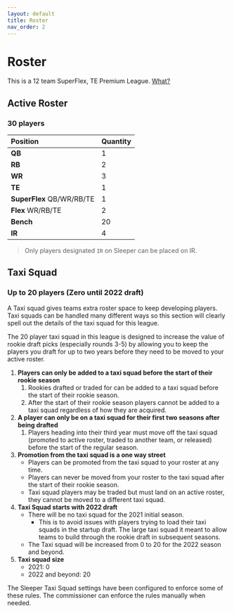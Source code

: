 ```yaml
---
layout: default
title: Roster
nav_order: 2
---
```


# Roster

This is a 12 team SuperFlex, TE Premium League. [What?](https://yardsperfantasy.com/superflex-tight-end-premium-fantasy-football-rankings-value/)

## Active Roster
### 30 players

| Position| Quantity |
|:-------------|:------------------|
| **QB** | 1 |
| **RB** | 2 |
| **WR** | 3 |
| **TE** | 1 |
| **SuperFlex** QB/WR/RB/TE | 1 |
| **Flex** WR/RB/TE | 2 |
| **Bench** | 20 |
| **IR** | 4 |

>Only players designated `IR` on Sleeper can be placed on IR.

## Taxi Squad
### Up to 20 players (Zero until 2022 draft)

A Taxi squad gives teams extra roster space to keep developing players. Taxi squads can be handled many different ways so this section will clearly spell out the details of the taxi squad for this league.

The 20 player taxi squad in this league is designed to increase the value of rookie draft picks (especially rounds 3-5) by allowing you to keep the players you draft for up to two years before they need to be moved to your active roster.

1. **Players can only be added to a taxi squad before the start of their rookie season**
   1. Rookies drafted or traded for can be added to a taxi squad before the start of their rookie season.
   2. After the start of their rookie season players cannot be added to a taxi squad regardless of how they are acquired.
2. **A player can only be on a taxi squad for their first two seasons after being drafted**
   1. Players heading into their third year must move off the taxi squad (promoted to active roster, traded to another team, or released) before the start of the regular season.
3. **Promotion from the taxi squad is a one way street**
    - Players can be promoted from the taxi squad to your roster at any time.
    - Players can never be moved from your roster to the taxi squad after the start of their rookie season.
    - Taxi squad players may be traded but must land on an active roster, they cannot be moved to a different taxi squad.
4. **Taxi Squad starts with 2022 draft**
   - There will be no taxi squad for the 2021 initial season.
     - This is to avoid issues with players trying to load their taxi squads in the startup draft. The large taxi squad it meant to allow teams to build through the rookie draft in subsequent seasons.
   - The Taxi squad will be increased from 0 to 20 for the 2022 season and beyond. 
5. **Taxi squad size**
   - 2021: 0
   - 2022 and beyond: 20



The Sleeper Taxi Squad settings have been configured to enforce some of these rules. The commissioner can enforce the rules manually when needed.


